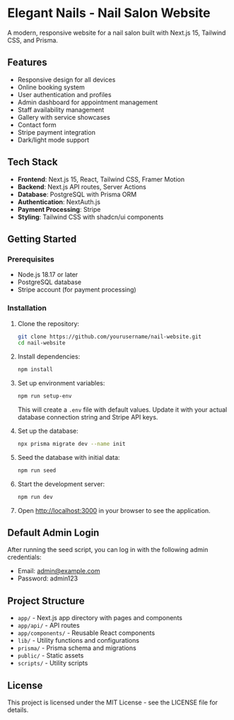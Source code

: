 # Elegant Nails - Nail Salon Website

A modern, responsive website for a nail salon built with Next.js 15, Tailwind CSS, and Prisma.

## Features

- Responsive design for all devices
- Online booking system
- User authentication and profiles
- Admin dashboard for appointment management
- Staff availability management
- Gallery with service showcases
- Contact form
- Stripe payment integration
- Dark/light mode support

## Tech Stack

- **Frontend**: Next.js 15, React, Tailwind CSS, Framer Motion
- **Backend**: Next.js API routes, Server Actions
- **Database**: PostgreSQL with Prisma ORM
- **Authentication**: NextAuth.js
- **Payment Processing**: Stripe
- **Styling**: Tailwind CSS with shadcn/ui components

## Getting Started

### Prerequisites

- Node.js 18.17 or later
- PostgreSQL database
- Stripe account (for payment processing)

### Installation

1. Clone the repository:
   ```bash
   git clone https://github.com/yourusername/nail-website.git
   cd nail-website
   ```

2. Install dependencies:
   ```bash
   npm install
   ```

3. Set up environment variables:
   ```bash
   npm run setup-env
   ```
   This will create a `.env` file with default values. Update it with your actual database connection string and Stripe API keys.

4. Set up the database:
   ```bash
   npx prisma migrate dev --name init
   ```

5. Seed the database with initial data:
   ```bash
   npm run seed
   ```

6. Start the development server:
   ```bash
   npm run dev
   ```

7. Open [http://localhost:3000](http://localhost:3000) in your browser to see the application.

## Default Admin Login

After running the seed script, you can log in with the following admin credentials:

- Email: admin@example.com
- Password: admin123

## Project Structure

- `app/` - Next.js app directory with pages and components
- `app/api/` - API routes
- `app/components/` - Reusable React components
- `lib/` - Utility functions and configurations
- `prisma/` - Prisma schema and migrations
- `public/` - Static assets
- `scripts/` - Utility scripts

## License

This project is licensed under the MIT License - see the LICENSE file for details.
